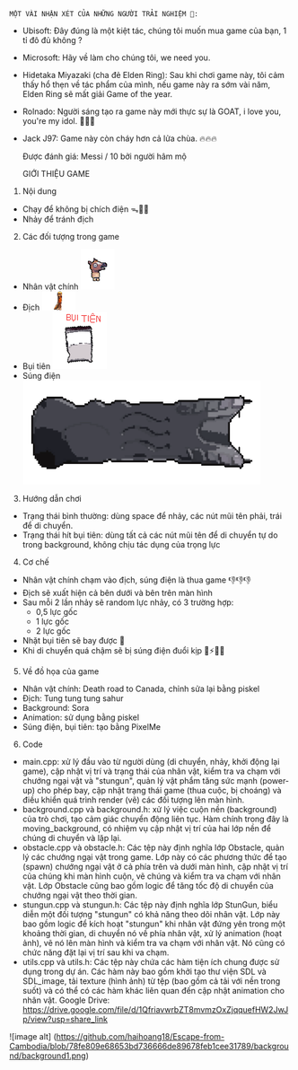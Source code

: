     MỘT VÀI NHẬN XÉT CỦA NHỮNG NGƯỜI TRẢI NGHIỆM 🐧:
- Ubisoft: Đây đúng là một kiệt tác, chúng tôi muốn mua game của bạn, 1 tỉ đô đủ không ?
- Microsoft: Hãy về làm cho chúng tôi, we need you.
- Hidetaka Miyazaki (cha đẻ Elden Ring): Sau khi chơi game này, tôi cảm thấy hổ thẹn về tác phẩm của mình, nếu game này ra sớm vài năm, Elden Ring sẽ mất giải Game of the year.
- Rolnado: Người sáng tạo ra game này mới thực sự là GOAT, i love you, you're my idol. 💋💋💋
- Jack J97: Game này còn cháy hơn cả lửa chùa. 🔥🔥🔥
    
    Được đánh giá: Messi / 10 bởi người hâm mộ
    
    GIỚI THIỆU GAME

1. Nội dung
- Chạy để không bị chích điện ᯓ🏃‍➡️
- Nhảy để tránh địch

2. Các đối tượng trong game
- Nhân vật chính 
![image alt](https://github.com/haihoang18/Escape-from-Cambodia/blob/7ff995f73a7dc3fd5f63cdab8a90ff35c44ac391/character/horseman_jump_right.png)
- Địch
![image alt](https://github.com/haihoang18/Escape-from-Cambodia/blob/7ff995f73a7dc3fd5f63cdab8a90ff35c44ac391/background/tungtungtungsahur.png)
- Bụi tiên
![image alt](https://github.com/haihoang18/Escape-from-Cambodia/blob/7ff995f73a7dc3fd5f63cdab8a90ff35c44ac391/background/bui_tien.png)
- Súng điện
![image alt](https://github.com/haihoang18/Escape-from-Cambodia/blob/7ff995f73a7dc3fd5f63cdab8a90ff35c44ac391/stungun/stungun_2.png)

3. Hướng dẫn chơi
- Trạng thái bình thường: dùng space để nhảy, các nút mũi tên phải, trái để di chuyển.
- Trạng thái hít bụi tiên: dùng tất cả các nút mũi tên để di chuyển tự do trong background, không chịu tác dụng của trọng lực

4. Cơ chế
- Nhân vật chính chạm vào địch, súng điện là thua game 👎👎👎
- Địch sẽ xuất hiện cả bên dưới và bên trên màn hình 
- Sau mỗi 2 lần nhảy sẽ random lực nhảy, có 3 trường hợp:
    * 0,5 lực gốc
    *   1 lực gốc
    *   2 lực gốc
- Nhặt bụi tiên sẽ bay được 💨
- Khi di chuyển quá chậm sẽ bị súng điện đuổi kịp 🔌⚡💥😵

5. Về đồ họa của game
- Nhân vật chính: Death road to Canada, chỉnh sửa lại bằng piskel
- Địch: Tung tung tung sahur
- Background: Sora
- Animation: sử dụng bằng piskel
- Súng điện, bụi tiên: tạo bằng PixelMe

6. Code
- main.cpp:  xử lý đầu vào từ người dùng (di chuyển, nhảy, khởi động lại game), cập nhật vị trí và trạng thái của nhân vật, kiểm tra va chạm với chướng ngại vật và "stungun", quản lý vật phẩm tăng sức mạnh (power-up) cho phép bay, cập nhật trạng thái game (thua cuộc, bị choáng) và điều khiển quá trình render (vẽ) các đối tượng lên màn hình.
- background.cpp và background.h: xử lý việc cuộn nền (background) của trò chơi, tạo cảm giác chuyển động liên tục. Hàm chính trong đây là moving_background, có nhiệm vụ cập nhật vị trí của hai lớp nền để chúng di chuyển và lặp lại.
- obstacle.cpp và obstacle.h: Các tệp này định nghĩa lớp Obstacle, quản lý các chướng ngại vật trong game. Lớp này có các phương thức để tạo (spawn) chướng ngại vật ở cả phía trên và dưới màn hình, cập nhật vị trí của chúng khi màn hình cuộn, vẽ chúng và kiểm tra va chạm với nhân vật. Lớp Obstacle cũng bao gồm logic để tăng tốc độ di chuyển của chướng ngại vật theo thời gian.
- stungun.cpp và stungun.h: Các tệp này định nghĩa lớp StunGun, biểu diễn một đối tượng "stungun" có khả năng theo dõi nhân vật. Lớp này bao gồm logic để kích hoạt "stungun" khi nhân vật đứng yên trong một khoảng thời gian, di chuyển nó về phía nhân vật, xử lý animation (hoạt ảnh), vẽ nó lên màn hình và kiểm tra va chạm với nhân vật. Nó cũng có chức năng đặt lại vị trí sau khi va chạm.
- utils.cpp và utils.h: Các tệp này chứa các hàm tiện ích chung được sử dụng trong dự án. Các hàm này bao gồm khởi tạo thư viện SDL và SDL_image, tải texture (hình ảnh) từ tệp (bao gồm cả tải với nền trong suốt) và có thể có các hàm khác liên quan đến cập nhật animation cho nhân vật.
Google Drive: https://drive.google.com/file/d/1QfriavwrbZT8mvmzOxZjqquefHW2JwJp/view?usp=share_link

![image alt] (https://github.com/haihoang18/Escape-from-Cambodia/blob/78fe809e68653bd736666de89678feb1cee31789/background/background1.png)